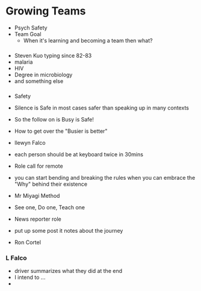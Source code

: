 # Growing Teams

- Psych Safety
- Team Goal
  - When it's learning and becoming a team then what?

### 
- Steven Kuo typing since 82-83
- malaria
- HIV
- Degree in microbiology
- and something else


###
- Safety
- Silence is Safe in most cases safer than speaking up in many contexts
- So the follow on is Busy is Safe!
- How to get over the "Busier is better"

- llewyn Falco 
- each person should be at keyboard twice in 30mins
- Role call for remote

- you can start bending and breaking the rules when you can embrace the "Why" behind their existence
- Mr Miyagi Method
- See one, Do one, Teach one


- News reporter role
- put up some post it notes about the journey


- Ron Cortel


### L Falco
- driver summarizes what they did at the end
- I intend to ...
- 
